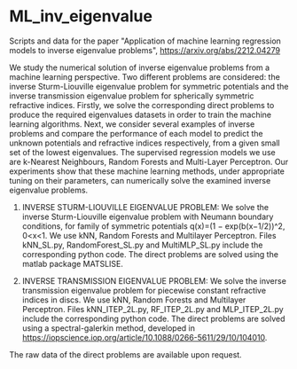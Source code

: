 # ML_inv_eigenvalue
Scripts and data for the paper "Application of machine learning regression models to inverse eigenvalue problems", https://arxiv.org/abs/2212.04279 

We study the numerical solution of inverse eigenvalue problems from a machine learning perspective. Two different problems are considered: the inverse Sturm-Liouville eigenvalue problem for symmetric potentials and the inverse transmission eigenvalue problem for spherically symmetric refractive indices. Firstly, we solve the corresponding direct problems to produce the required eigenvalues datasets in order to train the machine learning algorithms. Next, we consider several examples of inverse problems and compare the performance of each model to predict the unknown potentials and refractive indices respectively, from a given small set of the lowest eigenvalues. The supervised regression models we use are k-Nearest Neighbours, Random Forests and Multi-Layer Perceptron. Our experiments show that these machine learning methods, under appropriate tuning on their parameters, can numerically solve the examined inverse eigenvalue problems.

1. INVERSE STURM-LIOUVILLE EIGENVALUE PROBLEM: 
We solve the inverse Sturm-Liouville eigenvalue problem with Neumann boundary conditions, for family of symmetric potentials q(x)=(1 − exp(b(x−1/2))^2, 0<x<1. We use kNN, Random Forests and Multilayer Perceptron. 
Files kNN_SL.py, RandomForest_SL.py and MultiMLP_SL.py include the corresponding python code. 
The direct problems are solved using the matlab package MATSLISE.

2. INVERSE TRANSMISSION EIGENVALUE PROBLEM: 
We solve the inverse transmission eigenvalue problem for piecewise constant refractive indices in discs. We use kNN, Random Forests and Multilayer Perceptron. 
Files kNN_ITEP_2L.py, RF_ITEP_2L.py and MLP_ITEP_2L.py include the corresponding python code. 
The direct problems are solved using a spectral-galerkin method, developed in https://iopscience.iop.org/article/10.1088/0266-5611/29/10/104010.

The raw data of the direct problems are available upon request. 
